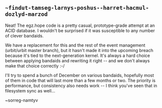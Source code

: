 ## `~findut-tamseg-larnys-poshus--harret-hacmul-dozlyd-marzod`
Neat!  The egz.hope code is a pretty casual, prototype-grade attempt at an ACID database.  I wouldn't be surprised if it was susceptible to any number of clever bandaids.

We have a replacement for this and the rest of the event management  (urbit/urbit master branch), but it hasn't made it into the upcoming breach because it's tied to the next-generation kernel.  It's always a hard choice between applying bandaids and rewriting it right -- and we don't always make that choice correctly :-/

I'll try to spend a bunch of December on various bandaids, hopefully most of them in code that will last more than a few months or two.  The priority is performance, but consistency also needs work -- I think you've seen that in filesystem sync as well...

~sorreg-namtyv